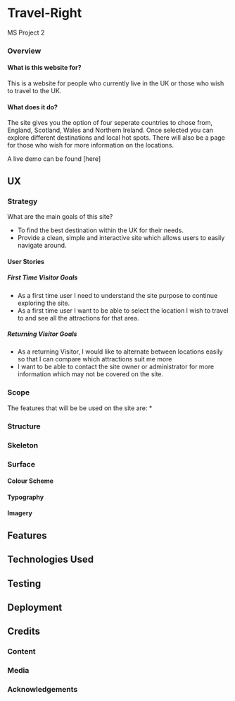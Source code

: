 # Travel-Right
MS Project 2
### Overview
#### What is this website for?
 
This is a website for people who currently live in the UK or those who wish to travel to the UK.
 
#### What does it do?
 
The site gives you the option of four seperate countries to chose from, England, Scotland, Wales and Northern Ireland. Once selected you can explore different destinations and local hot spots. There will also be a page for those who wish for more information on the locations.

A live demo can be found [here]
## UX
### Strategy
What are the main goals of this site?
* To find the best destination within the UK for their needs.
* Provide a clean, simple and interactive site which allows users to easily navigate around.
#### User Stories
##### First Time Visitor Goals
* As a first time user I need to understand the site purpose to continue exploring the site.
* As a first time user I want to be able to select the location I wish to travel to and see all the attractions for that area.
##### Returning Visitor Goals
* As a returning Visitor, I would like to alternate between locations easily so that I can compare which attractions suit me more
* I want to be able to contact the site owner or administrator for more information which may not be covered on the site.
### Scope
The features that will be be used on the site are:
* 
### Structure
### Skeleton
### Surface
#### Colour Scheme
#### Typography
#### Imagery
## Features
## Technologies Used
## Testing
## Deployment
## Credits
### Content
### Media
### Acknowledgements